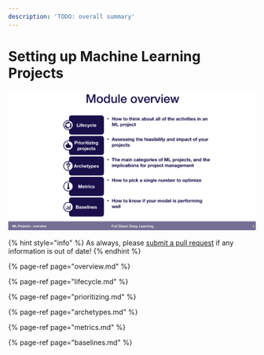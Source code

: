 ```yaml
---
description: 'TODO: overall summary'
---
```


# Setting up Machine Learning Projects

![](../../.gitbook/assets/cleanshot-2020-06-08-at-12.01.58-2x.png)

{% hint style="info" %}
As always, please [submit a pull request](https://github.com) if any information is out of date! 
{% endhint %}

{% page-ref page="overview.md" %}

{% page-ref page="lifecycle.md" %}

{% page-ref page="prioritizing.md" %}

{% page-ref page="archetypes.md" %}

{% page-ref page="metrics.md" %}

{% page-ref page="baselines.md" %}





